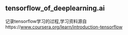 ## tensorflow_of_deeplearning.ai

记录tensorflow学习的过程,学习资料源自https://www.coursera.org/learn/introduction-tensorflow
